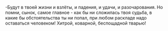   -Будут в твоей жизни и взлёты, и падения, и удачи, и разочарования. Но помни, сынок, самое главное - как бы ни сложилась твоя судьба, в какие бы обстоятельства ты ни попал, при любом раскладе надо оставаться человеком! Хитрой, коварной, беспощадной тварью!    